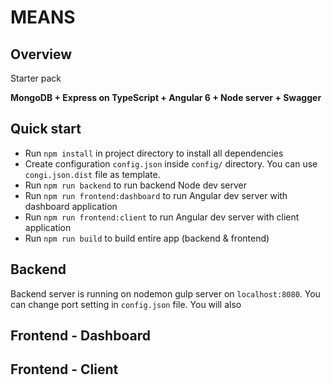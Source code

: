 MEANS
=====

Overview
--------

Starter pack

**MongoDB + Express on TypeScript + Angular 6 + Node server + Swagger**

Quick start
-----------

- Run `npm install` in project directory to install all dependencies
- Create configuration `config.json` inside `config/` directory. You can use `congi.json.dist` file as template.
- Run `npm run backend` to run backend Node dev server
- Run `npm run frontend:dashboard` to run Angular dev server with dashboard application
- Run `npm run frontend:client` to run Angular dev server with client application
- Run `npm run build` to build entire app (backend & frontend)

Backend
-------

Backend server is running on nodemon gulp server on `localhost:8080`. You can change port setting in `config.json` file.
You will also 

Frontend - Dashboard
--------------------



Frontend - Client
-----------------